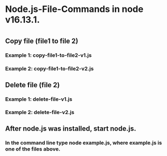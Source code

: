 # Node.js-File-Commands in node v16.13.1.
#
## Copy file (file1 to file 2)
### Example 1: copy-file1-to-file2-v1.js
### Example 2: copy-file1-to-file2-v2.js
##
## Delete file (file 2)
### Example 1: delete-file-v1.js
### Example 2: delete-file-v2.js
##
## After node.js was installed, start node.js.
### In the command line type node example.js, where example.js is one of the files above.
